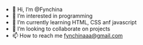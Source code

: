 - 👋 Hi, I’m @Fynchina
- 👀 I’m interested in programming 
- 🌱 I’m currently learning HTML, CSS anf javascript
- 💞️ I’m looking to collaborate on projects
- 📫 How to reach me fynchinaaa@gmail.com

<!---
Fynchina/Fynchina is a ✨ special ✨ repository because its `README.md` (this file) appears on your GitHub profile.
You can click the Preview link to take a look at your changes.
--->
